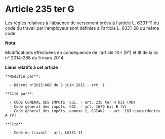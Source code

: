# Article 235 ter G

Les règles relatives à l'absence de versement prévu à l'article L. 6331-11 du code du travail par l'employeur sont définies à
l'article L. 6331-28 du même code.

**Nota:**

Modifications effectuées en conséquence de l'article 10-I [9°] et III de la loi n° 2014-288 du 5 mars 2014.

**Liens relatifs à cet article**

	**Modifié par**:

	  - Décret n°2015-608 du 3 juin 2015 - art. 1

	**Cité par**:

	  - CODE GENERAL DES IMPOTS, CGI. - art. 235 ter H bis (VD)
	  - Code général des impôts, CGI. - art. 1679 bis B (V)
	  - Code général des impôts, annexe 2, CGIAN2. - art. 163 quaterdecies A (P)

	**Cite**:

	  - Code du travail - art. L6331-11
